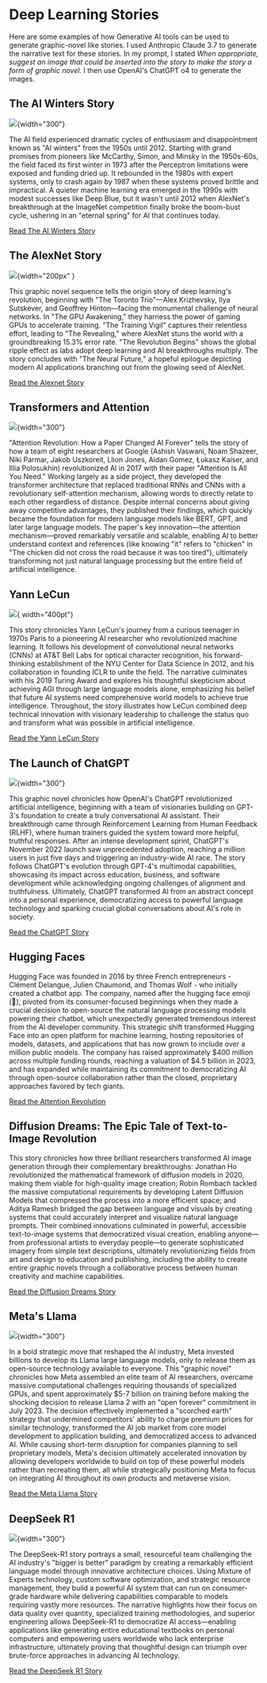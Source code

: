 # Deep Learning Stories

Here are some examples of how Generative AI tools can be used
to generate graphic-novel like stories.  I used Anthropic Claude 3.7 to generate the narrative text for these stories.  In my prompt, I stated *When appropriate, suggest an image that could be inserted into the story to make the story a form of graphic novel.*
I then use OpenAI's ChatGPT o4 to generate the images.

## The AI Winters Story

![](./ai-winters/00-ai-cycles.png){width="300"}

The AI field experienced dramatic cycles of enthusiasm and disappointment known as "AI winters" from the 1950s until 2012. Starting with grand promises from pioneers like McCarthy, Simon, and Minsky in the 1950s-60s, the field faced its first winter in 1973 after the Perceptron limitations were exposed and funding dried up. It rebounded in the 1980s with expert systems, only to crash again by 1987 when these systems proved brittle and impractical. A quieter machine learning era emerged in the 1990s with modest successes like Deep Blue, but it wasn't until 2012 when AlexNet's breakthrough at the ImageNet competition finally broke the boom-bust cycle, ushering in an "eternal spring" for AI that continues today.

[Read The AI Winters Story](./ai-winters/index.md)

## The AlexNet Story

![](./alexnet/01-cover.png){width="200px" }

This graphic novel sequence tells the origin story of deep learning's revolution, beginning with "The Toronto Trio"—Alex Krizhevsky, Ilya Sutskever, and Geoffrey Hinton—facing the monumental challenge of neural networks. In "The GPU Awakening," they harness the power of gaming GPUs to accelerate training. "The Training Vigil" captures their relentless effort, leading to "The Revealing," where AlexNet stuns the world with a groundbreaking 15.3% error rate. "The Revolution Begins" shows the global ripple effect as labs adopt deep learning and AI breakthroughs multiply. The story concludes with "The Neural Future," a hopeful epilogue depicting modern AI applications branching out from the glowing seed of AlexNet.

[Read the Alexnet Story](./alexnet/index.md)

## Transformers and Attention

![](./transformers/01-google-deep-mind.png){width="300"}

"Attention Revolution: How a Paper Changed AI Forever" tells the story of how a team of eight researchers at Google (Ashish Vaswani, Noam Shazeer, Niki Parmar, Jakob Uszkoreit, Llion Jones, Aidan Gomez, Łukasz Kaiser, and Illia Polosukhin) revolutionized AI in 2017 with their paper "Attention Is All You Need." Working largely as a side project, they developed the transformer architecture that replaced traditional RNNs and CNNs with a revolutionary self-attention mechanism, allowing words to directly relate to each other regardless of distance. Despite internal concerns about giving away competitive advantages, they published their findings, which quickly became the foundation for modern language models like BERT, GPT, and later large language models. The paper's key innovation—the attention mechanism—proved remarkably versatile and scalable, enabling AI to better understand context and references (like knowing "it" refers to "chicken" in "The chicken did not cross the road because it was too tired"), ultimately transforming not just natural language processing but the entire field of artificial intelligence.

## Yann LeCun
![](./yann-lecun/00-cover.png){ width="400pt"}

This story chronicles Yann LeCun's journey from a curious teenager in 1970s Paris to a pioneering AI researcher who revolutionized machine learning. It follows his development of convolutional neural networks (CNNs) at AT&T Bell Labs for optical character recognition, his forward-thinking establishment of the NYU Center for Data Science in 2012, and his collaboration in founding ICLR to unite the field. The narrative culminates with his 2019 Turing Award and explores his thoughtful skepticism about achieving AGI through large language models alone, emphasizing his belief that future AI systems need comprehensive world models to achieve true intelligence. Throughout, the story illustrates how LeCun combined deep technical innovation with visionary leadership to challenge the status quo and transform what was possible in artificial intelligence.

[Read the Yann LeCun Story](./yann-lecun/index.md)

## The Launch of ChatGPT
![](./chatgpt/01-silicon-valley-building.png){width="300"}

This graphic novel chronicles how OpenAI's ChatGPT revolutionized artificial intelligence, beginning with a team of visionaries building on GPT-3's foundation to create a truly conversational AI assistant. Their breakthrough came through Reinforcement Learning from Human Feedback (RLHF), where human trainers guided the system toward more helpful, truthful responses. After an intense development sprint, ChatGPT's November 2022 launch saw unprecedented adoption, reaching a million users in just five days and triggering an industry-wide AI race. The story follows ChatGPT's evolution through GPT-4's multimodal capabilities, showcasing its impact across education, business, and software development while acknowledging ongoing challenges of alignment and truthfulness. Ultimately, ChatGPT transformed AI from an abstract concept into a personal experience, democratizing access to powerful language technology and sparking crucial global conversations about AI's role in society.

[Read the ChatGPT Story](./chatgpt/index.md)

## Hugging Faces

Hugging Face was founded in 2016 by three French entrepreneurs - Clément Delangue, Julien Chaumond, and Thomas Wolf - who initially created a chatbot app. The company, named after the hugging face emoji (🤗), pivoted from its consumer-focused beginnings when they made a crucial decision to open-source the natural language processing models powering their chatbot, which unexpectedly generated tremendous interest from the AI developer community. This strategic shift transformed Hugging Face into an open platform for machine learning, hosting repositories of models, datasets, and applications that has now grown to include over a million public models. The company has raised approximately $400 million across multiple funding rounds, reaching a valuation of $4.5 billion in 2023, and has expanded while maintaining its commitment to democratizing AI through open-source collaboration rather than the closed, proprietary approaches favored by tech giants.

[Read the Attention Revolution](./transformers/index.md)

## Diffusion Dreams: The Epic Tale of Text-to-Image Revolution

This story chronicles how three brilliant researchers transformed AI image generation through their complementary breakthroughs: Jonathan Ho revolutionized the mathematical framework of diffusion models in 2020, making them viable for high-quality image creation; Robin Rombach tackled the massive computational requirements by developing Latent Diffusion Models that compressed the process into a more efficient space; and Aditya Ramesh bridged the gap between language and visuals by creating systems that could accurately interpret and visualize natural language prompts. Their combined innovations culminated in powerful, accessible text-to-image systems that democratized visual creation, enabling anyone—from professional artists to everyday people—to generate sophisticated imagery from simple text descriptions, ultimately revolutionizing fields from art and design to education and publishing, including the ability to create entire graphic novels through a collaborative process between human creativity and machine capabilities.

[Read the Diffusion Dreams Story](./text-to-image-models/index.md)

## Meta's Llama
![](./meta-llama/01-llama-chessboard.png){width="300"}

In a bold strategic move that reshaped the AI industry, Meta invested billions to develop its Llama large language models, only to release them as open-source technology available to everyone. This "graphic novel" chronicles how Meta assembled an elite team of AI researchers, overcame massive computational challenges requiring thousands of specialized GPUs, and spent approximately $5-7 billion on training before making the shocking decision to release Llama 2 with an "open forever" commitment in July 2023. The decision effectively implemented a "scorched earth" strategy that undermined competitors' ability to charge premium prices for similar technology, transformed the AI job market from core model development to application building, and democratized access to advanced AI. While causing short-term disruption for companies planning to sell proprietary models, Meta's decision ultimately accelerated innovation by allowing developers worldwide to build on top of these powerful models rather than recreating them, all while strategically positioning Meta to focus on integrating AI throughout its own products and metaverse vision.

[Read the Meta Llama Story](./meta-llama/index.md)

## DeepSeek R1
![](./deepseek-r1/01-vision.png){width="300"}

The DeepSeek-R1 story portrays a small, resourceful team challenging the AI industry's "bigger is better" paradigm by creating a remarkably efficient language model through innovative architecture choices. Using Mixture of Experts technology, custom software optimization, and strategic resource management, they build a powerful AI system that can run on consumer-grade hardware while delivering capabilities comparable to models requiring vastly more resources. The narrative highlights how their focus on data quality over quantity, specialized training methodologies, and superior engineering allows DeepSeek-R1 to democratize AI access—enabling applications like generating entire educational textbooks on personal computers and empowering users worldwide who lack enterprise infrastructure, ultimately proving that thoughtful design can triumph over brute-force approaches in advancing AI technology.

[Read the DeepSeek R1 Story](./deepseek-r1/index.md)
